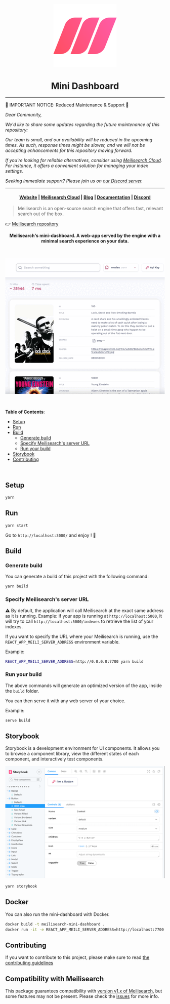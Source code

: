 <p align="center">
  <img src="https://raw.githubusercontent.com/meilisearch/integration-guides/main/assets/logos/logo.svg" alt="Meilisearch logo" width="200" height="200" />
</p>

<h1 align="center">Mini Dashboard</h1>

---

🚨 IMPORTANT NOTICE: Reduced Maintenance & Support 🚨

*Dear Community,*

*We'd like to share some updates regarding the future maintenance of this repository:*

*Our team is small, and our availability will be reduced in the upcoming times. As such, response times might be slower, and we will not be accepting enhancements for this repository moving forward.*

*If you're looking for reliable alternatives, consider using [Meilisearch Cloud](https://meilisearch.com/cloud?utm_campaign=oss&utm_source=github&utm_medium=minidashboard). For instance, it offers a convenient solution for managing your index settings.*

*Seeking immediate support? Please join us on [our Discord server](https://discord.meilisearch.com).*

---

<h4 align="center">
  <a href="https://www.meilisearch.com/?utm_campaign=oss&utm_source=github&utm_medium=minidashboard">Website</a> |
  <a href="https://www.meilisearch.com/cloud?utm_campaign=oss&utm_source=github&utm_medium=minidashboard">Meilisearch Cloud</a> |
  <a href="https://blog.meilisearch.com/?utm_campaign=oss&utm_source=github&utm_medium=minidashboard">Blog</a> |
  <a href="https://meilisearch.com/docs?utm_campaign=oss&utm_source=github&utm_medium=minidashboard">Documentation</a> |
  <a href="https://discord.meilisearch.com/?utm_campaign=oss&utm_source=github&utm_medium=minidashboard">Discord</a>
</h4>

> Meilisearch is an open-source search engine that offers fast, relevant search out of the box.

👉 [Meilisearch repository](https://github.com/meilisearch/meilisearch)

<p align="center" style="font-weight:bold;">Meilisearch's mini-dashboard. A web-app served by the engine with a minimal search experience on your data.</p>

<br/>
<p align="center">
  <img src="assets/trumen_quick_loop.gif" alt="Web interface gif" />
</p>
<br/>

**Table of Contents**:

- [Setup](#setup)
- [Run](#run)
- [Build](#build)
  - [Generate build](#generate-build)
  - [Specify Meilisearch's server URL](#specify-meilisearchs-server-url)
  - [Run your build](#run-your-build)
- [Storybook](#storybook)
- [Contributing](#contributing)

<br/>

## Setup

```bash
yarn
```

## Run

```bash
yarn start
```

Go to `http://localhost:3000/` and enjoy ! 🎉

## Build

### Generate build

You can generate a build of this project with the following command:

```bash
yarn build
```

### Specify Meilisearch's server URL

⚠️ By default, the application will call Meilisearch at the exact same address as it is running.
Example: if your app is running at `http://localhost:5000`, it will try to call `http://localhost:5000/indexes` to retrieve the list of your indexes.

If you want to specify the URL where your Meilisearch is running, use the `REACT_APP_MEILI_SERVER_ADDRESS` environment variable.

Example:

```bash
REACT_APP_MEILI_SERVER_ADDRESS=http://0.0.0.0:7700 yarn build
```

### Run your build

The above commands will generate an optimized version of the app, inside the `build` folder.

You can then serve it with any web server of your choice.

Example:

```bash
serve build
```

## Storybook

Storybook is a development environment for UI components. It allows you to browse a component library, view the different states of each component, and interactively test components.

![Storybook](assets/storybook.png)

```bash
yarn storybook
```

## Docker

You can also run the mini-dashboard with Docker.

```bash
docker build -t meilisearch-mini-dashboard .
docker run -it -e REACT_APP_MEILI_SERVER_ADDRESS=http://localhost:7700 -p 3000:3000 meilisearch-mini-dashboard
```

## Contributing

If you want to contribute to this project, please make sure to read [the contributing guidelines](./CONTRIBUTING.md)

## Compatibility with Meilisearch

This package guarantees compatibility with [version v1.x of Meilisearch](https://github.com/meilisearch/meilisearch/releases/latest), but some features may not be present. Please check the [issues](https://github.com/meilisearch/mini-dashboard/issues?q=is%3Aissue+is%3Aopen+label%3A%22good+first+issue%22+label%3Aenhancement) for more info.
